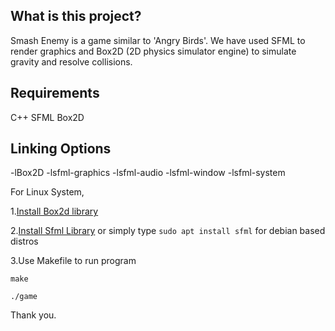 ## What is this project?
Smash Enemy is a game similar to 'Angry Birds'.
We have used SFML to render graphics and Box2D (2D physics simulator engine) to simulate gravity and resolve collisions.

## Requirements
C++ 
SFML 
Box2D

## Linking Options
-lBox2D -lsfml-graphics -lsfml-audio -lsfml-window -lsfml-system


For Linux System,

1.[Install Box2d library](https://github.com/erincatto/box2d/releases/tag/v2.3.0)

2.[Install Sfml Library](https://www.sfml-dev.org/files/SFML-2.5.1-linux-gcc-64-bit.tar.gz)
  or simply type <code>sudo apt install sfml</code> for debian based distros
  
3.Use Makefile to run program

  <code>make</code> 
  
  <code>./game</code>
  
  Thank you.